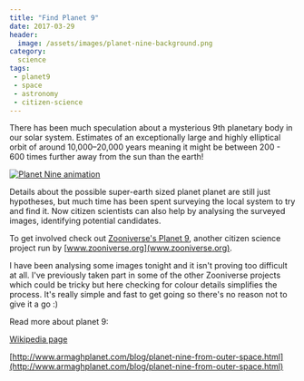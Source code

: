 ```yaml
---
title: "Find Planet 9"
date: 2017-03-29
header:
  image: /assets/images/planet-nine-background.png
category:
  science
tags:
 - planet9
 - space
 - astronomy
 - citizen-science
---
```


There has been much speculation about a mysterious 9th planetary body in our solar system. 
Estimates of an exceptionally large and highly elliptical orbit of around 10,000–20,000 
years meaning it might be between 200 - 600 times further away from the sun than the earth!

[![Planet Nine animation](https://upload.wikimedia.org/wikipedia/commons/0/09/Planet_Nine_animation.gif)](https://commons.wikimedia.org/wiki/File%3APlanet_Nine_animation.gif "By nagualdesign (Own work, based on a video released by Caltech) [GFDL (http://www.gnu.org/copyleft/fdl.html) or CC BY 3.0 (http://creativecommons.org/licenses/by/3.0)], via Wikimedia Commons")

Details about the possible super-earth sized planet planet are still just hypotheses, but 
much time has been spent surveying the local system to try and find it. Now citizen scientists
can also help by analysing the surveyed images, identifying potential candidates. 
 
To get involved check out [Zooniverse's Planet 9], another
citizen science project run by [www.zooniverse.org](www.zooniverse.org). 

I have been analysing some images tonight and it isn't proving too difficult at all.
I've previously taken part in some of the other Zooniverse projects which could be tricky 
but here checking for colour details simplifies the process. It's really simple and fast to
get going so there's no reason not to give it a go :)

Read more about planet 9:

[Wikipedia page](https://www.google.co.uk/url?sa=t&rct=j&q=&esrc=s&source=web&cd=4&cad=rja&uact=8&ved=0ahUKEwjG0bntxvzSAhUF1hQKHSxFC7AQFggoMAM&url=https%3A%2F%2Fen.wikipedia.org%2Fwiki%2FPlanet_Nine&usg=AFQjCNGlx5LBQuu2WMkDgTJ_7sWFdsyRsg&sig2=1rPw_NMdALs552ocmQylKA)

[http://www.armaghplanet.com/blog/planet-nine-from-outer-space.html](http://www.armaghplanet.com/blog/planet-nine-from-outer-space.html)

[Zooniverse's PLanet 9]:https://www.zooniverse.org/projects/skymap/planet-9